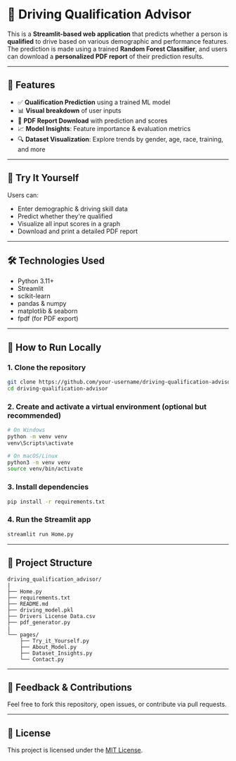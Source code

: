 
# 🚗 Driving Qualification Advisor

This is a **Streamlit-based web application** that predicts whether a person is **qualified** to drive based on various demographic and performance features. The prediction is made using a trained **Random Forest Classifier**, and users can download a **personalized PDF report** of their prediction results.

---

## 📌 Features

- ✅ **Qualification Prediction** using a trained ML model  
- 📊 **Visual breakdown** of user inputs  
- 🧾 **PDF Report Download** with prediction and scores  
- 📈 **Model Insights**: Feature importance & evaluation metrics  
- 🔍 **Dataset Visualization**: Explore trends by gender, age, race, training, and more  

---

## 🧪 Try It Yourself

Users can:
- Enter demographic & driving skill data  
- Predict whether they're qualified  
- Visualize all input scores in a graph  
- Download and print a detailed PDF report  

---

## 🛠️ Technologies Used

- Python 3.11+  
- Streamlit  
- scikit-learn  
- pandas & numpy  
- matplotlib & seaborn  
- fpdf (for PDF export)  

---

## 🚀 How to Run Locally

### 1. Clone the repository

```bash
git clone https://github.com/your-username/driving-qualification-advisor.git
cd driving-qualification-advisor
```

### 2. Create and activate a virtual environment (optional but recommended)

```bash
# On Windows
python -m venv venv
venv\Scripts\activate

# On macOS/Linux
python3 -m venv venv
source venv/bin/activate
```

### 3. Install dependencies

```bash
pip install -r requirements.txt
```

### 4. Run the Streamlit app

```bash
streamlit run Home.py
```

---

## 📂 Project Structure

```
driving_qualification_advisor/
|
├── Home.py
├── requirements.txt
├── README.md
├── driving_model.pkl
├── Drivers License Data.csv
├── pdf_generator.py
|
└── pages/
    ├── Try_it_Yourself.py
    ├── About_Model.py
    ├── Dataset_Insights.py
    └── Contact.py
```

---

## 📨 Feedback & Contributions

Feel free to fork this repository, open issues, or contribute via pull requests.

---

## 🏁 License

This project is licensed under the [MIT License](LICENSE).
